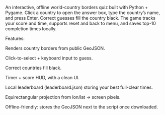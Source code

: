 An interactive, offline world-country borders quiz built with Python + Pygame. 
Click a country to open the answer box, type the country’s name, and press Enter. 
Correct guesses fill the country black. The game tracks your score and time, supports reset and back to menu, and saves top-10 completion times locally.


Features:

Renders country borders from public GeoJSON.

Click-to-select + keyboard input to guess.

Correct countries fill black.

Timer + score HUD, with a clean UI.

Local leaderboard (leaderboard.json) storing your best full-clear times.

Equirectangular projection from lon/lat → screen pixels.

Offline-friendly: stores the GeoJSON next to the script once downloaded.
